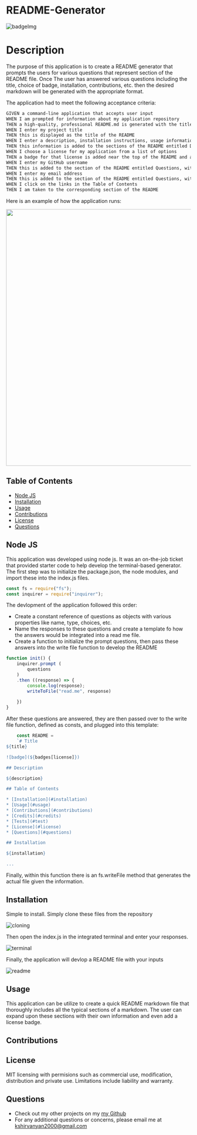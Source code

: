 # README-Generator
![badgeImg](https://shields.io/badge/license-MIT-informational)

# Description

The purpose of this application is to create a README generator that prompts the users for various questions that represent section of the README file. Once The user has answered various questions including the title, choice of badge, installation, contributions, etc. then the desired markdown will be generated with the appropriate format.

The application had to meet the following acceptance criteria:

```md
GIVEN a command-line application that accepts user input
WHEN I am prompted for information about my application repository
THEN a high-quality, professional README.md is generated with the title of my project and sections entitled Description, Table of Contents, Installation, Usage, License, Contributing, Tests, and Questions
WHEN I enter my project title
THEN this is displayed as the title of the README
WHEN I enter a description, installation instructions, usage information, contribution guidelines, and test instructions
THEN this information is added to the sections of the README entitled Description, Installation, Usage, Contributing, and Tests
WHEN I choose a license for my application from a list of options
THEN a badge for that license is added near the top of the README and a notice is added to the section of the README entitled License that explains which license the application is covered under
WHEN I enter my GitHub username
THEN this is added to the section of the README entitled Questions, with a link to my GitHub profile
WHEN I enter my email address
THEN this is added to the section of the README entitled Questions, with instructions on how to reach me with additional questions
WHEN I click on the links in the Table of Contents
THEN I am taken to the corresponding section of the README
```

Here is an example of how the application runs:

<img src="https://media.giphy.com/media/v1.Y2lkPTc5MGI3NjExZDJ6OWVjZXJmNmhteG10bHNmOGRsMzh5NG02NnZzZjM5cTF2bXJ6biZlcD12MV9pbnRlcm5hbF9naWZfYnlfaWQmY3Q9Zw/Yw53cbOTb21u4r3tWQ/giphy.gif" height ="700" width = "900" ><img>


## Table of Contents
* [Node JS](#node-js)
* [Installation](#installation)
* [Usage](#usage)
* [Contributions](#contributions)
* [License](#license)
* [Questions](#questions) 


## Node JS

This application was developed using node js. It was an on-the-job ticket that provided starter code to help develop the terminal-based generator. The first step was to initialize the package.json, the node modules, and import these into the index.js files. 
```js
const fs = require("fs");
const inquirer = require("inquirer");
```

The devlopment of the application followed this order:
* Create a constant reference of questions as objects with various properties like name, type, choices, etc.
* Name the responses to these questions and create a template fo how the answers would be integrated into a read me file.
* Create a function to initialize the prompt questions, then pass these answers into the write file function to develop the README

```js
function init() {
    inquirer.prompt (
        questions
    )
    .then ((response) => {
        console.log(response);
        writeToFile("read.me", response)
       
    })
}


```

After these questions are answered, they are then passed over to the write file function, defined as consts, and plugged into this template:

```js
    const README = 
    `# Title
${title}

![badge](${badges[license]})

## Description

${description}

## Table of Contents

* [Installation](#installation)
* [Usage](#usage)
* [Contributions](#contributions)
* [Credits](#credits)
* [Tests](#test)
* [License](#license)
* [Questions](#questions) 

## Installation

${installation}

...
```
Finally, within this function there is an fs.writeFile method that generates the actual file given the information.



## Installation

Simple to install. Simply clone these files from the repository

![cloning](./images/cloning.png)

Then open the index.js in the integrated terminal and enter your responses.

![terminal](./images/terminal.png)

Finally, the application will devlop a README file with your inputs

![readme](./images/questions-readme.png)

## Usage 
        
This application can be utilize to create a quick README markdown file that thoroughly includes all the typical sections of a markdown. The user can expand upon these sections with their own information and even add a license badge.
        
## Contributions 
        

        
## License 
     
MIT licensing with permisions such as commercial use, modification, distribution and private use. Limitations include liability and warranty.

## Questions 

* Check out my other projects on my [my Github](https://github.com/ShirvanyanKaren)
* For any additional questions or concerns, please email me at kshirvanyan2000@gmail.com